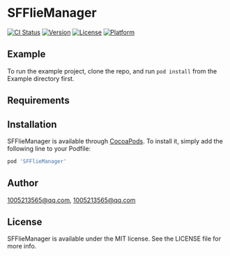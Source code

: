 # SFFlieManager

[![CI Status](https://img.shields.io/travis/1005213565@qq.com/SFFlieManager.svg?style=flat)](https://travis-ci.org/1005213565@qq.com/SFFlieManager)
[![Version](https://img.shields.io/cocoapods/v/SFFlieManager.svg?style=flat)](https://cocoapods.org/pods/SFFlieManager)
[![License](https://img.shields.io/cocoapods/l/SFFlieManager.svg?style=flat)](https://cocoapods.org/pods/SFFlieManager)
[![Platform](https://img.shields.io/cocoapods/p/SFFlieManager.svg?style=flat)](https://cocoapods.org/pods/SFFlieManager)

## Example

To run the example project, clone the repo, and run `pod install` from the Example directory first.

## Requirements

## Installation

SFFlieManager is available through [CocoaPods](https://cocoapods.org). To install
it, simply add the following line to your Podfile:

```ruby
pod 'SFFlieManager'
```

## Author

1005213565@qq.com, 1005213565@qq.com

## License

SFFlieManager is available under the MIT license. See the LICENSE file for more info.
